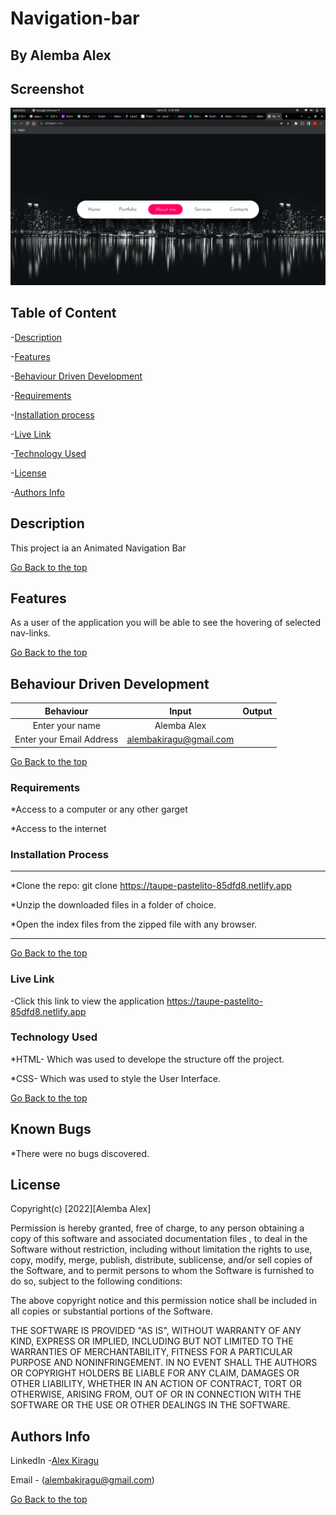 # Navigation-bar

## By Alemba Alex

## Screenshot
![image](./images/Screenshot%20from%202022-05-22%2005-32-17.png)

## Table of Content

-[Description](#description)

-[Features](#features)

-[Behaviour Driven Development](#Behaviour-Driven-Development)

-[Requirements](#requirements)

-[Installation process](#installation-process)

-[Live Link](#Live-Link)

-[Technology Used](#technology-Used)

-[License](#license)

-[Authors Info](#Authors-info)

## Description

<p>This project ia an Animated Navigation Bar</p>

[Go Back to the top](#Navigation-bar)

## Features

As a user of the application you will be able to see the hovering of selected nav-links.

[Go Back to the top](#Navigation-bar)

## Behaviour Driven Development

|Behaviour |Input   |Output
|:---------:|:-------:|:-------:|
|Enter your name | Alemba Alex |    |
|Enter your Email Address |alembakiragu@gmail.com |    |

[Go Back to the top](#Navigation-bar)

### Requirements

*Access to a computer or any other garget

*Access to the internet

### Installation Process

****

*Clone the repo: git clone https://taupe-pastelito-85dfd8.netlify.app

*Unzip the downloaded files in a folder of choice.

*Open the index files from the zipped file with any browser.
****

[Go Back to the top](#Navigation-bar)
### Live Link

-Click this link to view the application https://taupe-pastelito-85dfd8.netlify.app

### Technology Used
*HTML- Which was used to develope the structure off the project.

*CSS- Which was used to style the User Interface.

[Go Back to the top](#Navigation-bar)

## Known Bugs
*There were no bugs discovered.

## License

Copyright(c) [2022][Alemba Alex]

Permission is hereby granted, free of charge, to any person obtaining a copy of this software and associated documentation files , to deal in the Software without restriction, including without limitation the rights to use, copy, modify, merge, publish, distribute, sublicense, and/or sell copies of the Software, and to permit persons to whom the Software is furnished to do so, subject to the following conditions:

The above copyright notice and this permission notice shall be included in all copies or substantial portions of the Software.

THE SOFTWARE IS PROVIDED "AS IS", WITHOUT WARRANTY OF ANY KIND, EXPRESS OR IMPLIED, INCLUDING BUT NOT LIMITED TO THE WARRANTIES OF MERCHANTABILITY, FITNESS FOR A PARTICULAR PURPOSE AND NONINFRINGEMENT. IN NO EVENT SHALL THE AUTHORS OR COPYRIGHT HOLDERS BE LIABLE FOR ANY CLAIM, DAMAGES OR OTHER LIABILITY, WHETHER IN AN ACTION OF CONTRACT, TORT OR OTHERWISE, ARISING FROM, OUT OF OR IN CONNECTION WITH THE SOFTWARE OR THE USE OR OTHER DEALINGS IN THE SOFTWARE.

## Authors Info

LinkedIn -[Alex Kiragu](linkedin.com/in/alex-kiragu-754690219)

Email - (alembakiragu@gmail.com)

[Go Back to the top](#Navigation-bar)